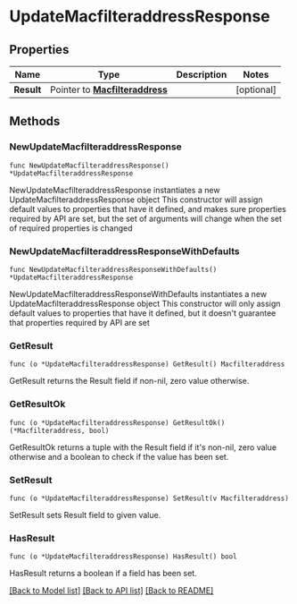 # UpdateMacfilteraddressResponse

## Properties

Name | Type | Description | Notes
------------ | ------------- | ------------- | -------------
**Result** | Pointer to [**Macfilteraddress**](Macfilteraddress.md) |  | [optional] 

## Methods

### NewUpdateMacfilteraddressResponse

`func NewUpdateMacfilteraddressResponse() *UpdateMacfilteraddressResponse`

NewUpdateMacfilteraddressResponse instantiates a new UpdateMacfilteraddressResponse object
This constructor will assign default values to properties that have it defined,
and makes sure properties required by API are set, but the set of arguments
will change when the set of required properties is changed

### NewUpdateMacfilteraddressResponseWithDefaults

`func NewUpdateMacfilteraddressResponseWithDefaults() *UpdateMacfilteraddressResponse`

NewUpdateMacfilteraddressResponseWithDefaults instantiates a new UpdateMacfilteraddressResponse object
This constructor will only assign default values to properties that have it defined,
but it doesn't guarantee that properties required by API are set

### GetResult

`func (o *UpdateMacfilteraddressResponse) GetResult() Macfilteraddress`

GetResult returns the Result field if non-nil, zero value otherwise.

### GetResultOk

`func (o *UpdateMacfilteraddressResponse) GetResultOk() (*Macfilteraddress, bool)`

GetResultOk returns a tuple with the Result field if it's non-nil, zero value otherwise
and a boolean to check if the value has been set.

### SetResult

`func (o *UpdateMacfilteraddressResponse) SetResult(v Macfilteraddress)`

SetResult sets Result field to given value.

### HasResult

`func (o *UpdateMacfilteraddressResponse) HasResult() bool`

HasResult returns a boolean if a field has been set.


[[Back to Model list]](../README.md#documentation-for-models) [[Back to API list]](../README.md#documentation-for-api-endpoints) [[Back to README]](../README.md)


